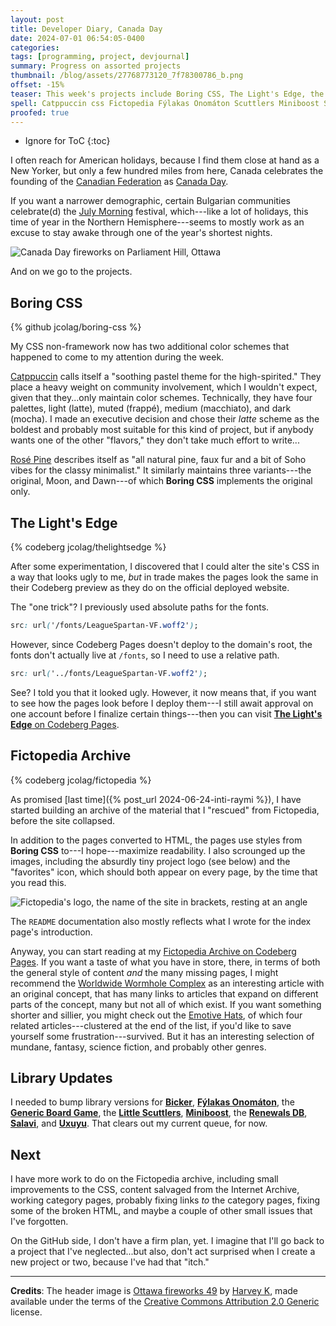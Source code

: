```yaml
---
layout: post
title: Developer Diary, Canada Day
date: 2024-07-01 06:54:05-0400
categories:
tags: [programming, project, devjournal]
summary: Progress on assorted projects
thumbnail: /blog/assets/27768773120_7f78300786_b.png
offset: -15%
teaser: This week's projects include Boring CSS, The Light's Edge, the Fictopedia archive, and a bunch of library version updates.
spell: Catppuccin css Fictopedia Fýlakas Onomáton Scuttlers Miniboost Salavi Uxuyu
proofed: true
---
```


* Ignore for ToC
{:toc}

I often reach for American holidays, because I find them close at hand as a New Yorker, but only a few hundred miles from here, Canada celebrates the founding of the [Canadian Federation](https://en.wikipedia.org/wiki/Canadian_Confederation) as [Canada Day](https://en.wikipedia.org/wiki/Canada_Day).

If you want a narrower demographic, certain Bulgarian communities celebrate(d) the [July Morning](https://en.wikipedia.org/wiki/July_Morning) festival, which---like a lot of holidays, this time of year in the Northern Hemisphere---seems to mostly work as an excuse to stay awake through one of the year's shortest nights.

![Canada Day fireworks on Parliament Hill, Ottawa](/blog/assets/27768773120_7f78300786_b.png "I still don't enjoy fireworks, Canada sits so far away from me that, if I need to hear them as I go to sleep, then somebody has probably declared war...")

And on we go to the projects.

## Boring CSS

{% github jcolag/boring-css %}

My CSS non-framework now has two additional color schemes that happened to come to my attention during the week.

[Catppuccin](https://catppuccin.com/) calls itself a "soothing pastel theme for the high-spirited."  They place a heavy weight on community involvement, which I wouldn't expect, given that they...only maintain color schemes.  Technically, they have four palettes, light (latte), muted (frappé), medium (macchiato), and dark (mocha).  I made an executive decision and chose their *latte* scheme as the boldest and probably most suitable for this kind of project, but if anybody wants one of the other "flavors," they don't take much effort to write...

[Rosé Pine](https://rosepinetheme.com/) describes itself as "all natural pine, faux fur and a bit of Soho vibes for the classy minimalist."  It similarly maintains three variants---the original, Moon, and Dawn---of which **Boring CSS** implements the original only.

## The Light's Edge

{% codeberg jcolag/thelightsedge %}

After some experimentation, I discovered that I could alter the site's CSS in a way that looks ugly to me, *but* in trade makes the pages look the same in their Codeberg preview as they do on the official deployed website.

The "one trick"?  I previously used absolute paths for the fonts.

```css
src: url('/fonts/LeagueSpartan-VF.woff2');
```

However, since Codeberg Pages doesn't deploy to the domain's root, the fonts don't actually live at `/fonts`, so I need to use a relative path.

```css
src: url('../fonts/LeagueSpartan-VF.woff2');
```

See?  I told you that it looked ugly.  However, it now means that, if you want to see how the pages look before I deploy them---I still await approval on one account before I finalize certain things---then you can visit [**The Light's Edge** on Codeberg Pages](https://jcolag.codeberg.page/thelightsedge/).

## Fictopedia Archive

{% codeberg jcolag/fictopedia %}

As promised [last time]({% post_url 2024-06-24-inti-raymi %}), I have started building an archive of the material that I "rescued" from Fictopedia, before the site collapsed.

In addition to the pages converted to HTML, the pages use styles from **Boring CSS** to---I hope---maximize readability.  I also scrounged up the images, including the absurdly tiny project logo (see below) and the "favorites" icon, which should both appear on every page, by the time that you read this.

![Fictopedia's logo, the name of the site in brackets, resting at an angle](/blog/assets/Fictopedia-Logo.gif "Actual size.  I couldn't find a larger version, and have no idea if they produced one.  However, I do know through painful experience that scaling the image up will only make it worse.")

The `README` documentation also mostly reflects what I wrote for the index page's introduction.

Anyway, you can start reading at my [Fictopedia Archive on Codeberg Pages](https://jcolag.codeberg.page/fictopedia/).  If you want a taste of what you have in store, there, in terms of both the general style of content *and* the many missing pages, I might recommend the [Worldwide Wormhole Complex](https://jcolag.codeberg.page/fictopedia/Worldwide_Wormhole_Complex.html) as an interesting article with an original concept, that has many links to articles that expand on different parts of the concept, many but not all of which exist.  If you want something shorter and sillier, you might check out the [Emotive Hats](https://jcolag.codeberg.page/fictopedia/Emotive_hats.html), of which four related articles---clustered at the end of the list, if you'd like to save yourself some frustration---survived.  But it has an interesting selection of mundane, fantasy, science fiction, and probably other genres.

## Library Updates

I needed to bump library versions for [**Bicker**](https://github.com/jcolag/Bicker), [**Fýlakas Onomáton**](https://github.com/jcolag/fylakas-onomaton), the [**Generic Board Game**](https://github.com/jcolag/generic-board-game), the [**Little Scuttlers**](https://github.com/jcolag/LittleScuttlers), [**Miniboost**](https://github.com/jcolag/Miniboost), the [**Renewals DB**](https://github.com/jcolag/RenewDB), [**Salavi**](https://github.com/jcolag/salavi), and [**Uxuyu**](https://github.com/jcolag/Uxuyu).  That clears out my current queue, for now.

## Next

I have more work to do on the Fictopedia archive, including small improvements to the CSS, content salvaged from the Internet Archive, working category pages, probably fixing links *to* the category pages, fixing some of the broken HTML, and maybe a couple of other small issues that I've forgotten.

On the GitHub side, I don't have a firm plan, yet.  I imagine that I'll go back to a project that I've neglected...but also, don't act surprised when I create a new project or two, because I've had that "itch."

* * *

**Credits**:  The header image is [Ottawa fireworks 49](https://www.flickr.com/photos/theharv58/27768773120/) by [Harvey K](https://www.flickr.com/photos/theharv58/), made available under the terms of the [Creative Commons Attribution 2.0 Generic](https://creativecommons.org/licenses/by/2.0/) license.
